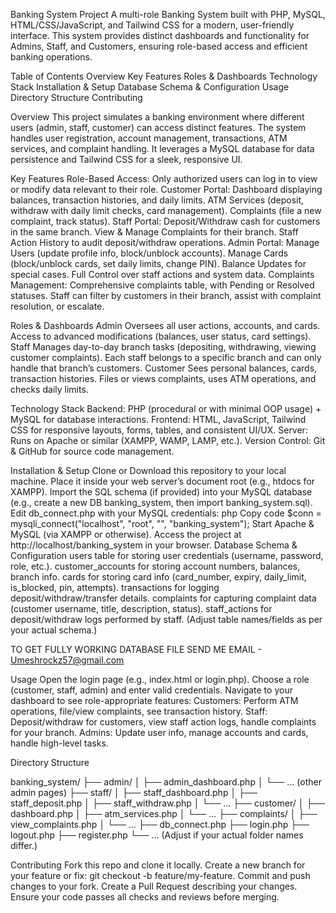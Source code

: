 Banking System Project
A multi-role Banking System built with PHP, MySQL, HTML/CSS/JavaScript, and Tailwind CSS for a modern, user-friendly interface. This system provides distinct dashboards and functionality for Admins, Staff, and Customers, ensuring role-based access and efficient banking operations.

Table of Contents
Overview
Key Features
Roles & Dashboards
Technology Stack
Installation & Setup
Database Schema & Configuration
Usage
Directory Structure
Contributing


Overview
This project simulates a banking environment where different users (admin, staff, customer) can access distinct features. The system handles user registration, account management, transactions, ATM services, and complaint handling. It leverages a MySQL database for data persistence and Tailwind CSS for a sleek, responsive UI.


Key Features
Role-Based Access: Only authorized users can log in to view or modify data relevant to their role.
Customer Portal:
Dashboard displaying balances, transaction histories, and daily limits.
ATM Services (deposit, withdraw with daily limit checks, card management).
Complaints (file a new complaint, track status).
Staff Portal:
Deposit/Withdraw cash for customers in the same branch.
View & Manage Complaints for their branch.
Staff Action History to audit deposit/withdraw operations.
Admin Portal:
Manage Users (update profile info, block/unblock accounts).
Manage Cards (block/unblock cards, set daily limits, change PIN).
Balance Updates for special cases.
Full Control over staff actions and system data.
Complaints Management:
Comprehensive complaints table, with Pending or Resolved statuses.
Staff can filter by customers in their branch, assist with complaint resolution, or escalate.

Roles & Dashboards
Admin
Oversees all user actions, accounts, and cards.
Access to advanced modifications (balances, user status, card settings).
Staff
Manages day-to-day branch tasks (depositing, withdrawing, viewing customer complaints).
Each staff belongs to a specific branch and can only handle that branch’s customers.
Customer
Sees personal balances, cards, transaction histories.
Files or views complaints, uses ATM operations, and checks daily limits.

Technology Stack
Backend: PHP (procedural or with minimal OOP usage) + MySQL for database interactions.
Frontend: HTML, JavaScript, Tailwind CSS for responsive layouts, forms, tables, and consistent UI/UX.
Server: Runs on Apache or similar (XAMPP, WAMP, LAMP, etc.).
Version Control: Git & GitHub for source code management.

Installation & Setup
Clone or Download this repository to your local machine.
Place it inside your web server’s document root (e.g., htdocs for XAMPP).
Import the SQL schema (if provided) into your MySQL database (e.g., create a new DB banking_system, then import banking_system.sql).
Edit db_connect.php with your MySQL credentials:
php
Copy code
$conn = mysqli_connect("localhost", "root", "", "banking_system");
Start Apache & MySQL (via XAMPP or otherwise).
Access the project at http://localhost/banking_system in your browser.
Database Schema & Configuration
users table for storing user credentials (username, password, role, etc.).
customer_accounts for storing account numbers, balances, branch info.
cards for storing card info (card_number, expiry, daily_limit, is_blocked, pin, attempts).
transactions for logging deposit/withdraw/transfer details.
complaints for capturing complaint data (customer username, title, description, status).
staff_actions for deposit/withdraw logs performed by staff.
(Adjust table names/fields as per your actual schema.)

TO GET FULLY WORKING DATABASE FILE SEND ME EMAIL - Umeshrockz57@gmail.com

Usage
Open the login page (e.g., index.html or login.php).
Choose a role (customer, staff, admin) and enter valid credentials.
Navigate to your dashboard to see role-appropriate features:
Customers: Perform ATM operations, file/view complaints, see transaction history.
Staff: Deposit/withdraw for customers, view staff action logs, handle complaints for your branch.
Admins: Update user info, manage accounts and cards, handle high-level tasks.

Directory Structure

banking_system/
├── admin/
│   ├── admin_dashboard.php
│   └── ... (other admin pages)
├── staff/
│   ├── staff_dashboard.php
│   ├── staff_deposit.php
│   ├── staff_withdraw.php
│   └── ...
├── customer/
│   ├── dashboard.php
│   ├── atm_services.php
│   └── ...
├── complaints/
│   ├── view_complaints.php
│   └── ...
├── db_connect.php
├── login.php
├── logout.php
├── register.php
└── ...
(Adjust if your actual folder names differ.)

Contributing
Fork this repo and clone it locally.
Create a new branch for your feature or fix: git checkout -b feature/my-feature.
Commit and push changes to your fork.
Create a Pull Request describing your changes.
Ensure your code passes all checks and reviews before merging.

